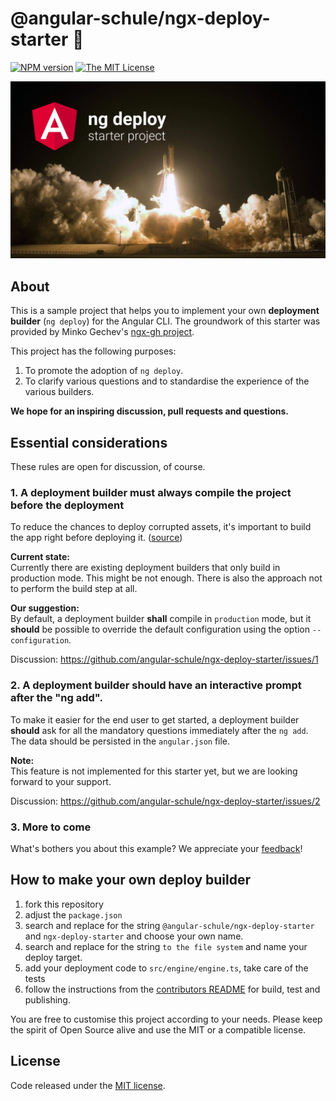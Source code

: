 # @angular-schule/ngx-deploy-starter 🚀
[![NPM version][npm-image]][npm-url]
[![The MIT License](https://img.shields.io/badge/license-MIT-orange.svg?color=blue&style=flat-square)](http://opensource.org/licenses/MIT)

![Banner](docs/ng-deploy-starter-project.jpg)

## About

This is a sample project that helps you to implement your own __deployment builder__ (`ng deploy`) for the Angular CLI.
The groundwork of this starter was provided by Minko Gechev's [ngx-gh project](https://github.com/mgechev/ngx-gh).

This project has the following purposes:

1. To promote the adoption of `ng deploy`.
2. To clarify various questions and to standardise the experience of the various builders.  

**We hope for an inspiring discussion, pull requests and questions.**

## Essential considerations

These rules are open for discussion, of course.

### 1. A deployment builder must always compile the project before the deployment

To reduce the chances to deploy corrupted assets, it's important to build the app right before deploying it. ([source](https://github.com/angular-schule/website-articles/pull/3#discussion_r315802100))

**Current state:**  
Currently there are existing deployment builders that only build in production mode.
This might be not enough.
There is also the approach not to perform the build step at all.

**Our suggestion:**  
By default, a deployment builder **shall** compile in `production` mode, but it **should** be possible to override the default configuration using the option `--configuration`.

Discussion: https://github.com/angular-schule/ngx-deploy-starter/issues/1

### 2. A deployment builder should have an interactive prompt after the "ng add".

To make it easier for the end user to get started, a deployment builder **should** ask for all the mandatory questions immediately after the `ng add`.
The data should be persisted in the `angular.json` file.

**Note:**  
This feature is not implemented for this starter yet, but we are looking forward to your support.

Discussion: https://github.com/angular-schule/ngx-deploy-starter/issues/2

### 3. More to come

What's bothers you about this example?
We appreciate your [feedback](https://github.com/angular-schule/ngx-deploy-starter/issues)!


## How to make your own deploy builder

1. fork this repository
2. adjust the `package.json`
3. search and replace for the string `@angular-schule/ngx-deploy-starter` and `ngx-deploy-starter` and choose your own name.
4. search and replace for the string `to the file system` and name your deploy target.
5. add your deployment code to `src/engine/engine.ts`, take care of the tests
6. follow the instructions from the [contributors README](docs/README_contributors.md) for build, test and publishing.


You are free to customise this project according to your needs.
Please keep the spirit of Open Source alive and use the MIT or a compatible license.

## License
Code released under the [MIT license](LICENSE).


[npm-url]: https://www.npmjs.com/package/@angular-schule/ngx-deploy-starter
[npm-image]: https://badge.fury.io/js/%40angular-schule%2Fngx-deploy-starter.svg
